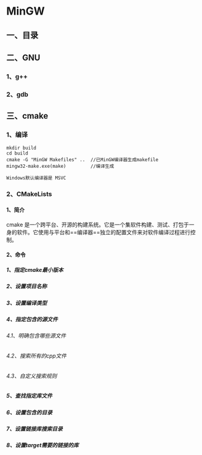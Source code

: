 # MinGW

## 一、目录

## 二、GNU

### 1、g++

### 2、gdb

## 三、cmake

### 1、编译

```shell
mkdir build
cd build
cmake -G "MinGW Makefiles" ..  //已MinGW编译器生成makefile
mingw32-make.exe(make)         //编译生成
```

`Windows默认编译器是 MSVC`



### 2、CMakeLists

#### 1、简介

cmake 是一个跨平台、开源的构建系统。它是一个集软件构建、测试、打包于一身的软件。它使用与平台和==编译器==独立的配置文件来对软件编译过程进行控制。

#### 2、命令

##### 1、指定cmake最小版本

##### 2、设置项目名称

##### 3、设置编译类型

##### 4、指定包含的源文件

###### 	4.1、明确包含哪些源文件

###### 	4.2、搜索所有的cpp文件

###### 	4.3、自定义搜索规则

##### 5、查找指定库文件

##### 6、设置包含的目录

##### 7、设置链接库搜索目录

##### 8、设置target需要的链接的库

